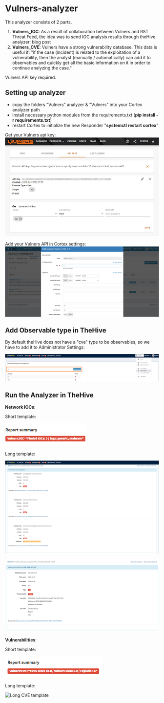 # Vulners-analyzer
 
This analyzer consists of 2 parts.
1. **Vulners_IOC**: As a result of collaboration between Vulners and RST Threat Feed, the idea was to send IOC analysis results through theHive analyzer: blog post
2. **Vulners_CVE**: Vulners have a strong vulnerability database. This data is useful if:
"if the case (incident) is related to the exploitation of a vulnerability, then the analyst (manually / automatically) can add it to observables and quickly get all the basic information on it in order to continue analyzing the case."

Vulners API key required.

## Setting up analyzer

* copy the folders "Vulners" analyzer & "Vulners" into your Cortex analyzer path
* install necessary python modules from the requirements.txt (**pip install -r requirements.txt**)
* restart Cortex to initialize the new Responder "**systemctl restart cortex**"

Get your Vulners api key: ![Vulners API](assets/vulners_api.png)

Add your Vulners API in Cortex settings: ![API key in Cortex](assets/Cortex_settings.png)

## Add Observable type in TheHive

By default theHive does not have a "cve" type to be observables, so we have to add it to Administrator Settings:

![add observable](assets/theHive_add_cve.PNG)​

## Run the Analyzer in TheHive

**Network IOCs**:

Short template:

![Short IOC template](assets/ioc_short_template.png)

Long template:

![Long IOC template](assets/ioc_long_template.png)


![Long_IOC_threat_template](assets/ioc_with_malware_family.PNG)


**Vulnerabilities**:

Short template: 

![Short CVE template](assets/cve_short_template.png)

Long template:

![Long CVE template](assets/cve_long_template.gif)

